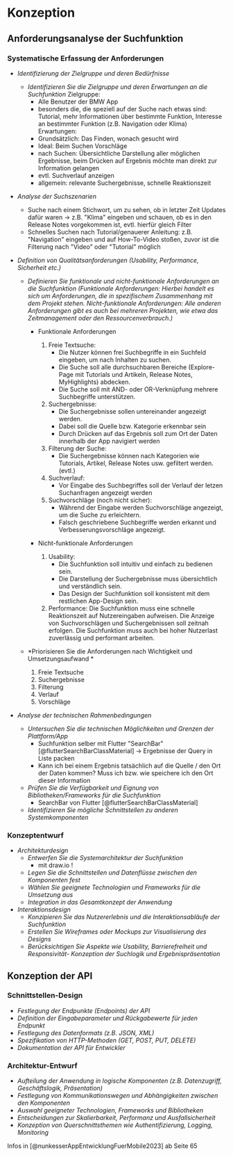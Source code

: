 # Konzeption

## Anforderungsanalyse der Suchfunktion

### Systematische Erfassung der Anforderungen

- *Identifizierung der Zielgruppe und deren Bedürfnisse*
    - *Identifizieren Sie die Zielgruppe und deren Erwartungen an die Suchfunktion*
        Zielgruppe:
        - Alle Benutzer der BMW App
        - besonders die, die speziell auf der Suche nach etwas sind: Tutorial, mehr Informationen über bestimmte Funktion, Interesse an bestimmter Funktion (z.B. Navigation oder Klima)
        Erwartungen:
        - Grundsätzlich: Das Finden, wonach gesucht wird
        - Ideal: Beim Suchen Vorschläge
        - nach Suchen: Übersichtliche Darstellung aller möglichen Ergebnisse, beim Drücken auf Ergebnis möchte man direkt zur Information gelangen
        - evtl. Suchverlauf anzeigen
        - allgemein: relevante Suchergebnisse, schnelle Reaktionszeit

- *Analyse der Suchszenarien*
    - Suche nach einem Stichwort, um zu sehen, ob in letzter Zeit Updates dafür waren -> z.B. "Klima" eingeben und schauen, ob es in den Release Notes vorgekommen ist, evtl. hierfür gleich Filter
    - Schnelles Suchen nach Tutorial/genauerer Anleitung: z.B. "Navigation" eingeben und auf How-To-Video stoßen, zuvor ist die Filterung nach "Video" oder "Tutorial" möglich
    
- *Definition von Qualitätsanforderungen (Usability, Performance, Sicherheit etc.)*

    - *Definieren Sie funktionale und nicht-funktionale Anforderungen an die Suchfunktion (Funktionale Anforderungen: Hierbei handelt es sich um Anforderungen, die in spezifischem Zusammenhang mit dem Projekt stehen. Nicht-funktionale Anforderungen: Alle anderen Anforderungen gibt es auch bei mehreren Projekten, wie etwa das Zeitmanagement oder den Ressourcenverbrauch.)*
        - Funktionale Anforderungen
            1. Freie Textsuche:
                - Die Nutzer können frei Suchbegriffe in ein Suchfeld eingeben, um nach Inhalten zu suchen.
                - Die Suche soll alle durchsuchbaren Bereiche (Explore-Page mit Tutorials und Artikeln, Release Notes, MyHighlights) abdecken.
                - Die Suche soll mit AND- oder OR-Verknüpfung mehrere Suchbegriffe unterstützen.
            2. Suchergebnisse:
                - Die Suchergebnisse sollen untereinander angezeigt werden.
                - Dabei soll die Quelle bzw. Kategorie erkennbar sein
                - Durch Drücken auf das Ergebnis soll zum Ort der Daten innerhalb der App navigiert werden
            3. Filterung der Suche:
                - Die Suchergebnisse können nach Kategorien wie Tutorials, Artikel, Release Notes usw. gefiltert werden. (evtl.)
            4. Suchverlauf:
                - Vor Eingabe des Suchbegriffes soll der Verlauf der letzen Suchanfragen angezeigt werden
            5. Suchvorschläge (noch nicht sicher):
                - Während der Eingabe werden Suchvorschläge angezeigt, um die Suche zu erleichtern.
                - Falsch geschriebene Suchbegriffe werden erkannt und Verbesserungsvorschläge angezeigt.

        - Nicht-funktionale Anforderungen
            1. Usability:
                - Die Suchfunktion soll intuitiv und einfach zu bedienen sein.
                - Die Darstellung der Suchergebnisse muss übersichtlich und verständlich sein.
                - Das Design der Suchfunktion soll konsistent mit dem restlichen App-Design sein.
            2. Performance:
                Die Suchfunktion muss eine schnelle Reaktionszeit auf Nutzereingaben aufweisen.
                Die Anzeige von Suchvorschlägen und Suchergebnissen soll zeitnah erfolgen.
                Die Suchfunktion muss auch bei hoher Nutzerlast zuverlässig und performant arbeiten.

    - *Priorisieren Sie die Anforderungen nach Wichtigkeit und Umsetzungsaufwand *  
        1. Freie Textsuche
        2. Suchergebnisse
        3. Filterung
        4. Verlauf
        5. Vorschläge

- *Analyse der technischen Rahmenbedingungen*
    - *Untersuchen Sie die technischen Möglichkeiten und Grenzen der Plattform/App*
        - Suchfunktion selber mit Flutter "SearchBar" [@flutterSearchBarClassMaterial] -> Ergebnisse der Query in Liste packen
        - Kann ich bei einem Ergebnis tatsächlich auf die Quelle / den Ort der Daten kommen? Muss ich bzw. wie speichere ich den Ort dieser Information
    - *Prüfen Sie die Verfügbarkeit und Eignung von Bibliotheken/Frameworks für die Suchfunktion*
        - SearchBar von Flutter [@flutterSearchBarClassMaterial]
    - *Identifizieren Sie mögliche Schnittstellen zu anderen Systemkomponenten*

### Konzeptentwurf 

- *Architekturdesign*
    - *Entwerfen Sie die Systemarchitektur der Suchfunktion*
        - mit draw.io !
    - *Legen Sie die Schnittstellen und Datenflüsse zwischen den Komponenten fest*
    - *Wählen Sie geeignete Technologien und Frameworks für die Umsetzung aus*
    - *Integration in das Gesamtkonzept der Anwendung*
- *Interaktionsdesign*
    - *Konzipieren Sie das Nutzererlebnis und die Interaktionsabläufe der Suchfunktion*
    - *Erstellen Sie Wireframes oder Mockups zur Visualisierung des Designs*
    - *Berücksichtigen Sie Aspekte wie Usability, Barrierefreiheit und Responsivität- Konzeption der Suchlogik und Ergebnispräsentation*

## Konzeption der API

### Schnittstellen-Design

- *Festlegung der Endpunkte (Endpoints) der API*
- *Definition der Eingabeparameter und Rückgabewerte für jeden Endpunkt*
- *Festlegung des Datenformats (z.B. JSON, XML)*
- *Spezifikation von HTTP-Methoden (GET, POST, PUT, DELETE)*
- *Dokumentation der API für Entwickler*

### Architektur-Entwurf

- *Aufteilung der Anwendung in logische Komponenten (z.B. Datenzugriff, Geschäftslogik, Präsentation)*
- *Festlegung von Kommunikationswegen und Abhängigkeiten zwischen den Komponenten*
- *Auswahl geeigneter Technologien, Frameworks und Bibliotheken*
- *Entscheidungen zur Skalierbarkeit, Performanz und Ausfallsicherheit*
- *Konzeption von Querschnittsthemen wie Authentifizierung, Logging, Monitoring*

Infos in [@nunkesserAppEntwicklungFuerMobile2023] ab Seite 65

